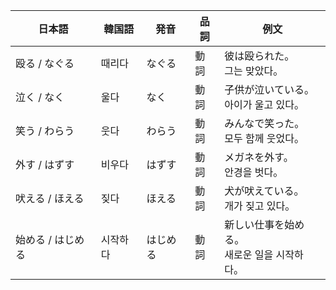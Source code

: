 | 日本語        | 韓国語  | 発音   | 品詞 | 例文                         |
| ---------- | ---- | ---- | -- | -------------------------- |
| 殴る / なぐる   | 때리다  | なぐる  | 動詞 | 彼は殴られた。<br>그는 맞았다。         |
| 泣く / なく    | 울다   | なく   | 動詞 | 子供が泣いている。<br>아이가 울고 있다。    |
| 笑う / わらう   | 웃다   | わらう  | 動詞 | みんなで笑った。<br>모두 함께 웃었다。     |
| 外す / はずす   | 비우다  | はずす  | 動詞 | メガネを外す。<br>안경을 벗다。         |
| 吠える / ほえる  | 짖다   | ほえる  | 動詞 | 犬が吠えている。<br>개가 짖고 있다。      |
| 始める / はじめる | 시작하다 | はじめる | 動詞 | 新しい仕事を始める。<br>새로운 일을 시작하다。 |
